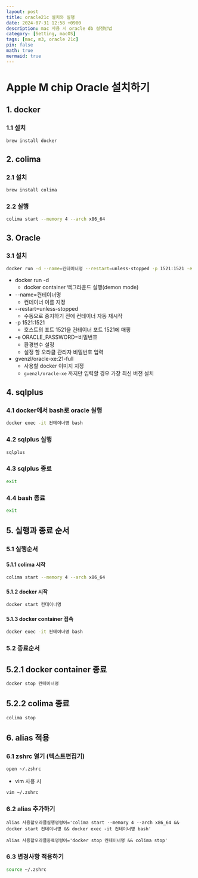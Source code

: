 ```yaml
---
layout: post
title: oracle21c 설치와 실행
date: 2024-07-31 12:58 +0900
description: mac 사용 시 oracle db 설정방법
category: [Setting, macOS]
tags: [mac, m3, oracle 21c]
pin: false
math: true
mermaid: true
---
```

# Apple M chip Oracle 설치하기

## 1. docker
### 1.1 설치
```bash
brew install docker
```

## 2. colima

### 2.1 설치
```bash
brew install colima
```

### 2.2 실행
```bash
colima start --memory 4 --arch x86_64
```

## 3. Oracle

### 3.1 설치
```bash
docker run -d --name=컨테이너명 --restart=unless-stopped -p 1521:1521 -e ORACLE_PASSWORD=비밀번호 gvenzl/oracle-xe:21-full
```
- docker run -d
  - docker container 백그라운드 실행(demon mode)
- --name=컨테이너명
  - 컨테이너 이름 지정
- --restart=unless-stopped
  - 수동으로 중지하기 전에 컨테이너 자동 재시작
- -p 1521:1521
  - 호스트의 포트 1521을 컨테이너 포트 1521에 매핑
- -e ORACLE_PASSWORD=비밀번호
  - 환경변수 설정
  - 설정 할 오라클 관리자 비밀번호 입력
- gvenzl/oracle-xe:21-full
  - 사용할 docker 이미지 지정
  - `gvenzl/oracle-xe` 까지만 입력할 경우 가장 최신 버전 설치

## 4. sqlplus

### 4.1 docker에서 bash로 oracle 실행
```bash
docker exec -it 컨테이너명 bash
```

### 4.2 sqlplus 실행
```bash
sqlplus
```

### 4.3 sqlplus 종료
```bash
exit
```

### 4.4 bash 종료
```bash
exit
```

## 5. 실행과 종료 순서

### 5.1 실행순서

#### 5.1.1 colima 시작
```bash
colima start --memory 4 --arch x86_64
```

#### 5.1.2 docker 시작
```bash
docker start 컨테이너명
```

#### 5.1.3 docker container 접속
```bash
docker exec -it 컨테이너명 bash
```

### 5.2 종료순서

## 5.2.1 docker container 종료
```bash
docker stop 컨테이너명
```

## 5.2.2 colima 종료
```bash
colima stop 
```

## 6. alias 적용
### 6.1 zshrc 열기 (텍스트편집기)
```bash
open ~/.zshrc
```
- vim 사용 시
```bash
vim ~/.zshrc
```
### 6.2 alias 추가하기
```plaintext
alias 사용할오라클실행명령어='colima start --memory 4 --arch x86_64 && docker start 컨테이너명 && docker exec -it 컨테이너명 bash'

alias 사용할오라클종료명령어='docker stop 컨테이너명 && colima stop'
```

### 6.3 변경사항 적용하기
```bash
source ~/.zshrc
```
